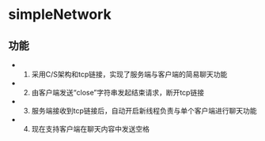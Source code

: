 # simpleNetwork

## 功能

- 1. 采用C/S架构和tcp链接，实现了服务端与客户端的简易聊天功能

- 2. 由客户端发送“close”字符串发起结束请求，断开tcp链接

- 3. 服务端接收到tcp链接后，自动开启新线程负责与单个客户端进行聊天功能

- 4. 现在支持客户端在聊天内容中发送空格
